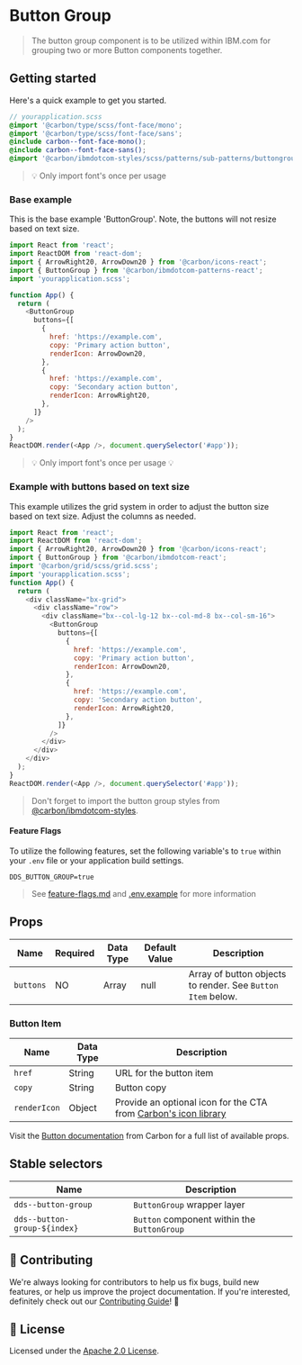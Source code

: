 # Button Group

> The button group component is to be utilized within IBM.com for grouping two
> or more Button components together.

## Getting started

Here's a quick example to get you started.

```scss
// yourapplication.scss
@import '@carbon/type/scss/font-face/mono';
@import '@carbon/type/scss/font-face/sans';
@include carbon--font-face-mono();
@include carbon--font-face-sans();
@import '@carbon/ibmdotcom-styles/scss/patterns/sub-patterns/buttongroup/buttongroup';
```

> 💡 Only import font's once per usage

### Base example

This is the base example 'ButtonGroup'. Note, the buttons will not resize based
on text size.

```javascript
import React from 'react';
import ReactDOM from 'react-dom';
import { ArrowRight20, ArrowDown20 } from '@carbon/icons-react';
import { ButtonGroup } from '@carbon/ibmdotcom-patterns-react';
import 'yourapplication.scss';

function App() {
  return (
    <ButtonGroup
      buttons={[
        {
          href: 'https://example.com',
          copy: 'Primary action button',
          renderIcon: ArrowDown20,
        },
        {
          href: 'https://example.com',
          copy: 'Secondary action button',
          renderIcon: ArrowRight20,
        },
      ]}
    />
  );
}
ReactDOM.render(<App />, document.querySelector('#app'));
```

> 💡 Only import font's once per usage 💡

### Example with buttons based on text size

This example utilizes the grid system in order to adjust the button size based
on text size. Adjust the columns as needed.

```javascript
import React from 'react';
import ReactDOM from 'react-dom';
import { ArrowRight20, ArrowDown20 } from '@carbon/icons-react';
import { ButtonGroup } from '@carbon/ibmdotcom-react';
import '@carbon/grid/scss/grid.scss';
import 'yourapplication.scss';
function App() {
  return (
    <div className="bx-grid">
      <div className="row">
        <div className="bx--col-lg-12 bx--col-md-8 bx--col-sm-16">
          <ButtonGroup
            buttons={[
              {
                href: 'https://example.com',
                copy: 'Primary action button',
                renderIcon: ArrowDown20,
              },
              {
                href: 'https://example.com',
                copy: 'Secondary action button',
                renderIcon: ArrowRight20,
              },
            ]}
          />
        </div>
      </div>
    </div>
  );
}
ReactDOM.render(<App />, document.querySelector('#app'));
```

> Don't forget to import the button group styles from
> [@carbon/ibmdotcom-styles](https://github.com/carbon-design-system/ibm-dotcom-library/blob/master/packages/styles).

#### Feature Flags

To utilize the following features, set the following variable's to `true` within
your `.env` file or your application build settings.

```
DDS_BUTTON_GROUP=true
```

> See
> [feature-flags.md](https://github.com/carbon-design-system/ibm-dotcom-library/blob/master/packages/patterns-react/docs/feature-flags.md)
> and
> [.env.example](https://github.com/carbon-design-system/ibm-dotcom-library/blob/master/packages/patterns-react/.env.example)
> for more information

## Props

| Name      | Required | Data Type | Default Value | Description                                                 |
| --------- | -------- | --------- | ------------- | ----------------------------------------------------------- |
| `buttons` | NO       | Array     | null          | Array of button objects to render. See `Button Item` below. |

### Button Item

| Name         | Data Type | Description                                                                                                                    |
| ------------ | --------- | ------------------------------------------------------------------------------------------------------------------------------ |
| `href`       | String    | URL for the button item                                                                                                        |
| `copy`       | String    | Button copy                                                                                                                    |
| `renderIcon` | Object    | Provide an optional icon for the CTA from [Carbon's icon library](https://www.carbondesignsystem.com/guidelines/icons/library) |

Visit the
[Button documentation](http://react.carbondesignsystem.com/?path=/story/buttons--default)
from Carbon for a full list of available props.

## Stable selectors

| Name                         | Description                                 |
| ---------------------------- | ------------------------------------------- |
| `dds--button-group`          | `ButtonGroup` wrapper layer                 |
| `dds--button-group-${index}` | `Button` component within the `ButtonGroup` |

## 🙌 Contributing

We're always looking for contributors to help us fix bugs, build new features,
or help us improve the project documentation. If you're interested, definitely
check out our
[Contributing Guide](https://github.com/carbon-design-system/ibm-dotcom-library/blob/master/.github/CONTRIBUTING.md)!
👀

## 📝 License

Licensed under the
[Apache 2.0 License](https://github.com/carbon-design-system/ibm-dotcom-library/blob/master/LICENSE).
